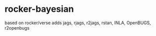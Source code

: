 # rocker-bayesian
based on rocker/verse adds jags, rjags, r2jags, rstan, INLA, OpenBUGS, r2openbugs 
